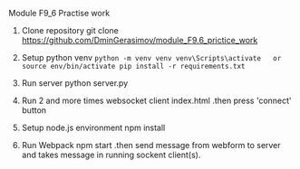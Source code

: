 Module F9_6
Practise work

1. Clone repository 
 git clone https://github.com/DminGerasimov/module_F9.6_prictice_work

2. Setup python venv
	`python -m venv venv
	venv\Scripts\activate	or source env/bin/activate
	pip install -r requirements.txt`
2. Run server
	python server.py

3. Run 2 and more times websocket client
	index.html
	.then press 'connect' button

3. Setup node.js environment
	npm install

4. Run Webpack
	npm start
	.then send message from webform to server 
		and takes message in running sockent client(s).
